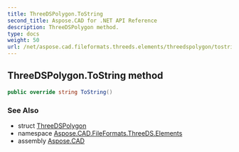 ```yaml
---
title: ThreeDSPolygon.ToString
second_title: Aspose.CAD for .NET API Reference
description: ThreeDSPolygon method. 
type: docs
weight: 50
url: /net/aspose.cad.fileformats.threeds.elements/threedspolygon/tostring/
---
```

## ThreeDSPolygon.ToString method

```csharp
public override string ToString()
```

### See Also

* struct [ThreeDSPolygon](../)
* namespace [Aspose.CAD.FileFormats.ThreeDS.Elements](../../threedspolygon/)
* assembly [Aspose.CAD](../../../)



